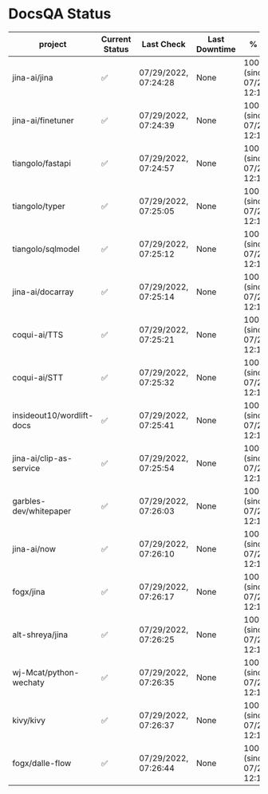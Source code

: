 # DocsQA Status

|         project         |Current Status|     Last Check     |Last Downtime|              % Uptime              |
|-------------------------|--------------|--------------------|-------------|------------------------------------|
|jina-ai/jina             |✅            |07/29/2022, 07:24:28|None         |100.000 (since 07/27/2022, 12:11:57)|
|jina-ai/finetuner        |✅            |07/29/2022, 07:24:39|None         |100.000 (since 07/27/2022, 12:11:57)|
|tiangolo/fastapi         |✅            |07/29/2022, 07:24:57|None         |100.000 (since 07/27/2022, 12:11:57)|
|tiangolo/typer           |✅            |07/29/2022, 07:25:05|None         |100.000 (since 07/27/2022, 12:11:57)|
|tiangolo/sqlmodel        |✅            |07/29/2022, 07:25:12|None         |100.000 (since 07/27/2022, 12:11:57)|
|jina-ai/docarray         |✅            |07/29/2022, 07:25:14|None         |100.000 (since 07/27/2022, 12:11:57)|
|coqui-ai/TTS             |✅            |07/29/2022, 07:25:21|None         |100.000 (since 07/27/2022, 12:11:57)|
|coqui-ai/STT             |✅            |07/29/2022, 07:25:32|None         |100.000 (since 07/27/2022, 12:11:57)|
|insideout10/wordlift-docs|✅            |07/29/2022, 07:25:41|None         |100.000 (since 07/27/2022, 12:11:57)|
|jina-ai/clip-as-service  |✅            |07/29/2022, 07:25:54|None         |100.000 (since 07/27/2022, 12:11:57)|
|garbles-dev/whitepaper   |✅            |07/29/2022, 07:26:03|None         |100.000 (since 07/27/2022, 12:11:57)|
|jina-ai/now              |✅            |07/29/2022, 07:26:10|None         |100.000 (since 07/27/2022, 12:11:57)|
|fogx/jina                |✅            |07/29/2022, 07:26:17|None         |100.000 (since 07/27/2022, 12:11:57)|
|alt-shreya/jina          |✅            |07/29/2022, 07:26:25|None         |100.000 (since 07/27/2022, 12:11:57)|
|wj-Mcat/python-wechaty   |✅            |07/29/2022, 07:26:35|None         |100.000 (since 07/27/2022, 12:11:57)|
|kivy/kivy                |✅            |07/29/2022, 07:26:37|None         |100.000 (since 07/27/2022, 12:11:57)|
|fogx/dalle-flow          |✅            |07/29/2022, 07:26:44|None         |100.000 (since 07/27/2022, 12:11:57)|
